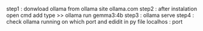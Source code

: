 step1 : donwload ollama from ollama site ollama.com
step2 : after instalation open cmd add type >>   ollama run gemma3:4b
step3 : ollama serve
step4 : check ollama running on which port and edidit in py file localhos : port
